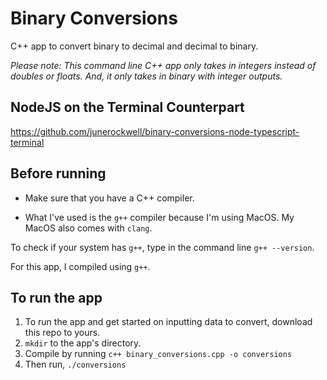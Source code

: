 # Binary Conversions
C++ app to convert binary to decimal and decimal to binary.

*Please note: This command line C++ app only takes in integers instead of doubles or floats. And, it only takes in binary with integer outputs.*

## NodeJS on the Terminal Counterpart
https://github.com/junerockwell/binary-conversions-node-typescript-terminal

## Before running
- Make sure that you have a C++ compiler.

- What I've used is the `g++` compiler because I'm using MacOS. My MacOS also comes with `clang`.

To check if your system has `g++`, type in the command line `g++ --version`.

For this app, I compiled using `g++`.

## To run the app
1. To run the app and get started on inputting data to convert, download this repo to yours.
2. `mkdir` to the app's directory.
3. Compile by running `c++ binary_conversions.cpp -o conversions`
4. Then run, `./conversions`
